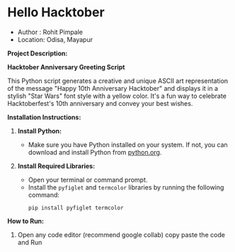 # Hello Hacktober

- Author  : Rohit Pimpale
- Location: Odisa, Mayapur

**Project Description:**

**Hacktober Anniversary Greeting Script**

This Python script generates a creative and unique ASCII art representation of the message "Happy 10th Anniversary Hacktober" and displays it in a stylish "Star Wars" font style with a yellow color. It's a fun way to celebrate Hacktoberfest's 10th anniversary and convey your best wishes.

**Installation Instructions:**

1. **Install Python:**
   - Make sure you have Python installed on your system. If not, you can download and install Python from [python.org](https://www.python.org/downloads/).

2. **Install Required Libraries:**
   - Open your terminal or command prompt.
   - Install the `pyfiglet` and `termcolor` libraries by running the following command:
     ```
     pip install pyfiglet termcolor
     ```

**How to Run:**

1. Open any code editor (recommend google collab) copy paste the code and Run

